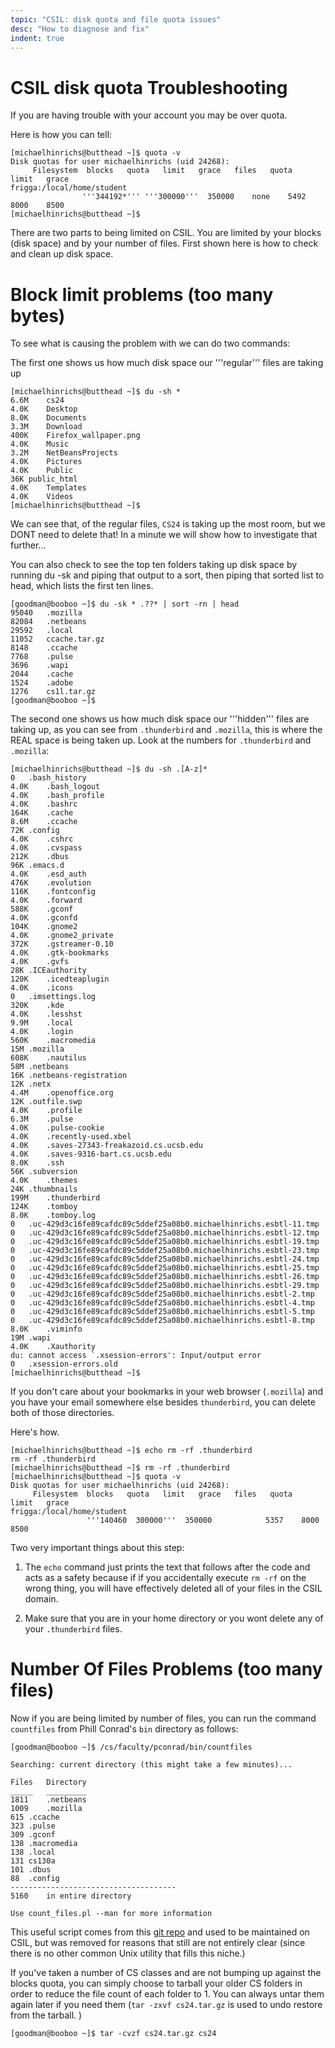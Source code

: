 ```yaml
---
topic: "CSIL: disk quota and file quota issues"
desc: "How to diagnose and fix"
indent: true
---
```


# CSIL disk quota Troubleshooting

If you are having trouble with your account you may be over quota.

Here is how you can tell:

```
[michaelhinrichs@butthead ~]$ quota -v
Disk quotas for user michaelhinrichs (uid 24268): 
     Filesystem  blocks   quota   limit   grace   files   quota   limit   grace
frigga:/local/home/student
                '''344192*''' '''300000'''  350000    none    5492    8000    8500        
[michaelhinrichs@butthead ~]$ 
```

There are two parts to being limited on CSIL. You are limited by your blocks (disk space) and by your number of files. First shown here is how to check and clean up disk space.

# Block limit problems (too many bytes)

To see what is causing the problem with we can do two commands:

The first one shows us how much disk space our '''regular''' files are taking up 

```
[michaelhinrichs@butthead ~]$ du -sh *
6.6M	cs24
4.0K	Desktop
8.0K	Documents
3.3M	Download
400K	Firefox_wallpaper.png
4.0K	Music
3.2M	NetBeansProjects
4.0K	Pictures
4.0K	Public
36K	public_html
4.0K	Templates
4.0K	Videos
[michaelhinrichs@butthead ~]$ 
```

We can see that, of the regular files, `CS24` is taking up the most room, but we DONT need to delete that! In a minute we will show how to investigate that further...

You can also check to see the top ten folders taking up disk space by running du -sk and piping that output to a sort, then piping that sorted list to head, which lists the first ten lines.

```
[goodman@booboo ~]$ du -sk * .??* | sort -rn | head
95040	.mozilla
82084	.netbeans
29592	.local
11052	ccache.tar.gz
8148	.ccache
7768	.pulse
3696	.wapi
2044	.cache
1524	.adobe
1276	cs1l.tar.gz
[goodman@booboo ~]$ 
```


The second one shows us how much disk space our '''hidden''' files are taking up, as you can see from `.thunderbird` and `.mozilla`, this is where the REAL space is being taken up.   Look at the numbers for `.thunderbird` and  `.mozilla`:

```
[michaelhinrichs@butthead ~]$ du -sh .[A-z]*
0	.bash_history
4.0K	.bash_logout
4.0K	.bash_profile
4.0K	.bashrc
164K	.cache
8.6M	.ccache
72K	.config
4.0K	.cshrc
4.0K	.cvspass
212K	.dbus
96K	.emacs.d
4.0K	.esd_auth
476K	.evolution
116K	.fontconfig
4.0K	.forward
588K	.gconf
4.0K	.gconfd
104K	.gnome2
4.0K	.gnome2_private
372K	.gstreamer-0.10
4.0K	.gtk-bookmarks
4.0K	.gvfs
28K	.ICEauthority
120K	.icedteaplugin
4.0K	.icons
0	.imsettings.log
320K	.kde
4.0K	.lesshst
9.9M	.local
4.0K	.login
560K	.macromedia
15M	.mozilla
608K	.nautilus
58M	.netbeans
16K	.netbeans-registration
12K	.netx
4.4M	.openoffice.org
12K	.outfile.swp
4.0K	.profile
6.3M	.pulse
4.0K	.pulse-cookie
4.0K	.recently-used.xbel
4.0K	.saves-27343-freakazoid.cs.ucsb.edu
4.0K	.saves-9316-bart.cs.ucsb.edu
8.0K	.ssh
56K	.subversion
4.0K	.themes
24K	.thumbnails
199M	.thunderbird
124K	.tomboy
8.0K	.tomboy.log
0	.uc-429d3c16fe89cafdc89c5ddef25a08b0.michaelhinrichs.esbtl-11.tmp
0	.uc-429d3c16fe89cafdc89c5ddef25a08b0.michaelhinrichs.esbtl-12.tmp
0	.uc-429d3c16fe89cafdc89c5ddef25a08b0.michaelhinrichs.esbtl-19.tmp
0	.uc-429d3c16fe89cafdc89c5ddef25a08b0.michaelhinrichs.esbtl-23.tmp
0	.uc-429d3c16fe89cafdc89c5ddef25a08b0.michaelhinrichs.esbtl-24.tmp
0	.uc-429d3c16fe89cafdc89c5ddef25a08b0.michaelhinrichs.esbtl-25.tmp
0	.uc-429d3c16fe89cafdc89c5ddef25a08b0.michaelhinrichs.esbtl-26.tmp
0	.uc-429d3c16fe89cafdc89c5ddef25a08b0.michaelhinrichs.esbtl-29.tmp
0	.uc-429d3c16fe89cafdc89c5ddef25a08b0.michaelhinrichs.esbtl-2.tmp
0	.uc-429d3c16fe89cafdc89c5ddef25a08b0.michaelhinrichs.esbtl-4.tmp
0	.uc-429d3c16fe89cafdc89c5ddef25a08b0.michaelhinrichs.esbtl-5.tmp
0	.uc-429d3c16fe89cafdc89c5ddef25a08b0.michaelhinrichs.esbtl-8.tmp
8.0K	.viminfo
19M	.wapi
4.0K	.Xauthority
du: cannot access `.xsession-errors': Input/output error
0	.xsession-errors.old
[michaelhinrichs@butthead ~]$ 
```

If you don't care about your bookmarks in your web browser (`.mozilla`) and you have your email somewhere else besides `thunderbird`, you can delete both of those directories.

Here's how.

```
[michaelhinrichs@butthead ~]$ echo rm -rf .thunderbird
rm -rf .thunderbird
[michaelhinrichs@butthead ~]$ rm -rf .thunderbird
[michaelhinrichs@butthead ~]$ quota -v
Disk quotas for user michaelhinrichs (uid 24268): 
     Filesystem  blocks   quota   limit   grace   files   quota   limit   grace
frigga:/local/home/student
                 '''140460  300000'''  350000            5357    8000    8500  
```

Two very important things about this step:

1) The `echo` command just prints the text that follows after the code and acts as a safety because if if you accidentally execute `rm -rf` on the wrong thing, you will have effectively deleted all of your files in the CSIL domain. 

2) Make sure that you are in your home directory or you wont delete any of your `.thunderbird` files.

# Number Of Files Problems (too many files)


Now if you are being limited by number of files, you can run the command `countfiles` from Phill Conrad's `bin` directory as follows:

```
[goodman@booboo ~]$ /cs/faculty/pconrad/bin/countfiles

Searching: current directory (this might take a few minutes)...

Files	Directory
_____	_________
1811	.netbeans
1009	.mozilla
615	.ccache
323	.pulse
309	.gconf
138	.macromedia
138	.local
131	cs130a
101	.dbus
88	.config
-------------------------------------
5160	in entire directory

Use count_files.pl --man for more information
```

This useful script comes from this [git repo](https://github.com/rkip/countfiles) and used to be maintained on CSIL, but was removed for reasons that still are not entirely clear (since there is no other common Unix utility that fills this niche.)

If you've taken a number of CS classes and are not bumping up against the blocks quota, you can simply choose to tarball your older CS folders in order to reduce the file count of each folder to 1.   You can always untar them again later if you need them (`tar -zxvf cs24.tar.gz` is used to undo restore from the tarball. )

```
[goodman@booboo ~]$ tar -cvzf cs24.tar.gz cs24
```

